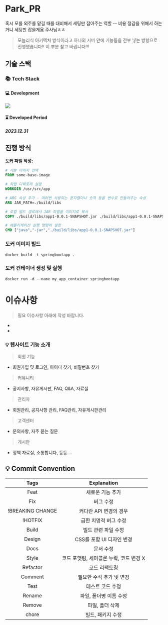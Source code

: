 # Park_PR
혹시 모를 외주를 맡길 때를 대비해서 세팅만 잡아주는 역할 -- 비용 절감을 위해서 하는 거니 세팅만 잡을게욤 주사님ㅎㅎ

> 모놀리식 아키텍처 방식이라고 하나의 서버 안에 기능들을 전부 넣는 방향으로 진행했습니다!! 이 부분 참고 바랍니다!!!

## 기술 스택

### 📚 Tech Stack
#### 💻 Development
<img src="https://skillicons.dev/icons?i=java,spring,mysql,docker,netlify& perline="/>

#### ⌛ Developed Period
##### 2023.12.31

## 진행 방식

**도커 파일 작성:**
```dockerfile
# 기본 이미지 선택
FROM some-base-image

# 작업 디렉토리 설정
WORKDIR /usr/src/app

# ARG 속성 추가 - 여러번 사용되는 문자열이나 숫자 등을 변수로 만들어주는 속성
ARG JAR_PATH=./build/libs

# 로컬 빌드 경로에서 JAR 파일을 이미지로 복사
COPY ./build/libs/app1-0.0.1-SNAPSHOT.jar ./build/libs/app1-0.0.1-SNAPSHOT.jar

# 애플리케이션 실행 명령어 설정
CMD ["java","-jar","./build/libs/app1-0.0.1-SNAPSHOT.jar"]
```

### 도커 이미지 빌드
```
docker build -t springbootapp .
```

### 도커 컨테이너 생성 및 실행
```
docker run -d --name my_app_container springbootapp
```


# 이슈사항
> 필요 이슈사항 아래에 작성 바랍니다.

-
- 

### 💡 웹사이트 기능 소개
> 회원 기능
- 회원가입 및 로그인, 아이디 찾기, 비밀번호 찾기

> 커뮤니티
- 공지사항, 자유게시판, FAQ, Q&A, 자료실

> 관리자
- 회원관리, 공지사항 관리, FAQ관리, 자유게시판관리

> 고객센터
- 문의사항, 자주 묻는 질문

> 게시판
- 정책 자료실, 소통합니다, 등등....
  <br>

## 💡 Commit Convention

|       Tags       |               Explanation               |
| :--------------: | :-------------------------------------: |
|       Feat       |            새로운 기능 추가             |
|       Fix        |                버그 수정                |
| !BREAKING CHANGE |         커다란 API 변경의 경우          |
|     !HOTFIX      |          급한 치명적 버그 수정          |
|      Build       |           빌드 관련 파일 수정           |
|      Design      |        CSS를 포함 UI 디자인 변경        |
|       Docs       |                문서 수정                |
|      Style       | 코드 포맷팅, 세미콜론 누락, 코드 변경 X |
|     Refactor     |              코드 리팩토링              |
|     Comment      |        필요한 주석 추가 및 변경         |
|       Test       |            테스트 코드 수정             |
|      Rename      |         파일, 폴더명 이름 수정          |
|      Remove      |             파일, 폴더 삭제             |
|      chore       |            빌드, 패키지 수정            |
